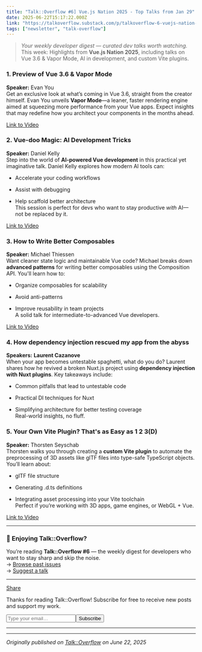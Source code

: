 ```yaml
---
title: "Talk::Overflow #6] Vue.js Nation 2025 - Top Talks from Jan 29"
date: 2025-06-22T15:17:22.000Z
link: "https://talkoverflow.substack.com/p/talkoverflow-6-vuejs-nation-2025"
tags: ["newsletter", "talk-overflow"]
---
```


<blockquote><p><em>Your weekly developer digest &#8212; curated dev talks worth watching.</em><br>This week: Highlights from <strong>Vue.js Nation 2025</strong>, including talks on Vue 3.6 &amp; Vapor Mode, AI in development, and custom Vite plugins.</p></blockquote><h3>1. Preview of Vue 3.6 &amp; Vapor Mode</h3><p><strong>Speaker:</strong> Evan You<br>Get an exclusive look at what&#8217;s coming in Vue 3.6, straight from the creator himself. Evan You unveils <strong>Vapor Mode</strong>&#8212;a leaner, faster rendering engine aimed at squeezing more performance from your Vue apps. Expect insights that may redefine how you architect your components in the months ahead.</p><p><a href="https://www.youtube.com/watch?v=zvjOT7NHl4Q">Link to Video</a></p><h3>2. Vue-doo Magic: AI Development Tricks</h3><p><strong>Speaker:</strong> Daniel Kelly<br>Step into the world of <strong>AI-powered Vue development</strong> in this practical yet imaginative talk. Daniel Kelly explores how modern AI tools can:</p><ul><li><p>Accelerate your coding workflows</p></li><li><p>Assist with debugging</p></li><li><p>Help scaffold better architecture<br>This session is perfect for devs who want to stay productive <em>with</em> AI&#8212;not be replaced by it.</p></li></ul><p><a href="https://www.youtube.com/watch?v=j8mc-RGX10s">Link to Video</a></p><h3>3. How to Write Better Composables</h3><p><strong>Speaker:</strong> Michael Thiessen<br>Want cleaner state logic and maintainable Vue code? Michael breaks down <strong>advanced patterns</strong> for writing better composables using the Composition API. You'll learn how to:</p><ul><li><p>Organize composables for scalability</p></li><li><p>Avoid anti-patterns</p></li><li><p>Improve reusability in team projects<br>A solid talk for intermediate-to-advanced Vue developers.</p></li></ul><p><a href="https://www.youtube.com/watch?v=z132P8H0uXI">Link to Video</a></p><h3>4. <strong>How dependency injection rescued my app from the abyss</strong></h3><p><strong>Speakers:</strong> <strong>Laurent Cazanove</strong><br>When your app becomes untestable spaghetti, what do you do? Laurent shares how he revived a broken Nuxt.js project using <strong>dependency injection with Nuxt plugins</strong>. Key takeaways include:</p><ul><li><p>Common pitfalls that lead to untestable code</p></li><li><p>Practical DI techniques for Nuxt</p></li><li><p>Simplifying architecture for better testing coverage<br>Real-world insights, no fluff.</p></li></ul><p></p><h3>5. Your Own Vite Plugin? That's as Easy as 1 2 3(D)</h3><p><strong>Speaker:</strong> Thorsten Seyschab<br>Thorsten walks you through creating a <strong>custom Vite plugin</strong> to automate the preprocessing of 3D assets like glTF files into type-safe TypeScript objects. You&#8217;ll learn about:</p><ul><li><p>glTF file structure</p></li><li><p>Generating .d.ts definitions</p></li><li><p>Integrating asset processing into your Vite toolchain<br>Perfect if you&#8217;re working with 3D apps, game engines, or WebGL + Vue.<br></p></li></ul><p><a href="https://www.youtube.com/watch?v=EbvvwWgJNpo">Link to Video</a></p><div><hr></div><h3>&#128233; Enjoying Talk::Overflow?</h3><p>You&#8217;re reading <strong>Talk::Overflow #6</strong> &#8212; the weekly digest for developers who want to stay sharp and skip the noise.<br>&#8594; <a href="https://talkoverflow.substack.com/">Browse past issues</a><br>&#8594; <a href="http://to: valpetaltechlabs@gmail.com">Suggest a talk </a></p><div><hr></div><p class="button-wrapper" data-attrs="{&quot;url&quot;:&quot;https://talkoverflow.substack.com/p/talkoverflow-6-vuejs-nation-2025?utm_source=substack&utm_medium=email&utm_content=share&action=share&token=eyJ1c2VyX2lkIjozMDY2Mzc5NjEsInBvc3RfaWQiOjE1NDY0ODA2NCwiaWF0IjoxNzUyNDExMTEyLCJleHAiOjE3NTUwMDMxMTIsImlzcyI6InB1Yi0zNjcyMDY4Iiwic3ViIjoicG9zdC1yZWFjdGlvbiJ9.Yc2E0S4Jj8KWRR2guY-eBxbUlX5DGvZALu_kzW5yr0Q&quot;,&quot;text&quot;:&quot;Share&quot;,&quot;action&quot;:null,&quot;class&quot;:null}" data-component-name="ButtonCreateButton"><a class="button primary" href="https://talkoverflow.substack.com/p/talkoverflow-6-vuejs-nation-2025?utm_source=substack&utm_medium=email&utm_content=share&action=share&token=eyJ1c2VyX2lkIjozMDY2Mzc5NjEsInBvc3RfaWQiOjE1NDY0ODA2NCwiaWF0IjoxNzUyNDExMTEyLCJleHAiOjE3NTUwMDMxMTIsImlzcyI6InB1Yi0zNjcyMDY4Iiwic3ViIjoicG9zdC1yZWFjdGlvbiJ9.Yc2E0S4Jj8KWRR2guY-eBxbUlX5DGvZALu_kzW5yr0Q"><span>Share</span></a></p><div class="subscription-widget-wrap-editor" data-attrs="{&quot;url&quot;:&quot;https://talkoverflow.substack.com/subscribe?&quot;,&quot;text&quot;:&quot;Subscribe&quot;,&quot;language&quot;:&quot;en&quot;}" data-component-name="SubscribeWidgetToDOM"><div class="subscription-widget show-subscribe"><div class="preamble"><p class="cta-caption">Thanks for reading Talk::Overflow! Subscribe for free to receive new posts and support my work.</p></div><form class="subscription-widget-subscribe"><input type="email" class="email-input" name="email" placeholder="Type your email&#8230;" tabindex="-1"><input type="submit" class="button primary" value="Subscribe"><div class="fake-input-wrapper"><div class="fake-input"></div><div class="fake-button"></div></div></form></div></div><div><hr></div><p></p>

---

*Originally published on [Talk::Overflow](https://talkoverflow.substack.com/p/talkoverflow-6-vuejs-nation-2025) on June 22, 2025*

